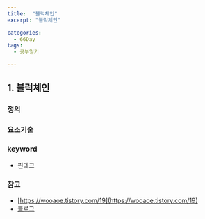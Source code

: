 ```yaml
---
title:  "블럭체인"
excerpt: "블럭체인"

categories:
  - 66Day
tags:
  - 공부일기

---
```


## 1. 블럭체인


### 정의

### 요소기술

### keyword
- 핀테크

### 참고
- [https://wooaoe.tistory.com/19](https://wooaoe.tistory.com/19)
- [블로그](https://m.blog.naver.com/PostView.nhn?blogId=mage7th&logNo=221608647354&proxyReferer=https:%2F%2Fwww.google.com%2F)
